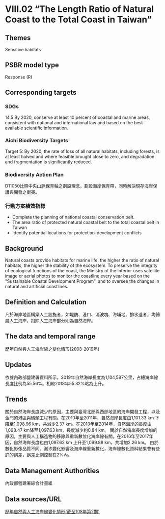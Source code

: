 # VIII.02 “The Length Ratio of Natural Coast to the Total Coast in Taiwan”

<script type="text/javascript" src="http://cdn.mathjax.org/mathjax/latest/MathJax.js?config=TeX-AMS-MML_HTMLorMML"></script>

## Themes
Sensitive habitats
## PSBR model type
Response (R)
## Corresponding targets
### SDGs
14.5 By 2020, conserve at least 10 percent of coastal and marine areas, consistent with national and international law and based on the best available scientific information.
### Aichi Biodiversity Targets
Target 5: By 2020, the rate of loss of all natural habitats, including forests, is at least halved and where feasible brought close to zero, and degradation and fragmentation is significantly reduced.
### Biodiversity Action Plan
D11050比照中央山脈保育軸之劃設理念，劃設海岸保育帶，同時解決現存海岸保護與開發之衝突。
### 行動方案績效指標
* Complete the planning of national coastal conservation belt.
* The area ratio of protected natural coastal belt to the total coastal belt in Taiwan
* Identify potential locations for protection-development conflicts
## Background
Natural coasts provide habitats for marine life, the higher the ratio of natural habitats, the higher the stability of the ecosystem. To preserve the integrity of ecological functions of the coast, the Ministry of the Interior uses satellite image or aerial photos to monitor the coastline every year based on the "Sustainable Coastal Development Program", and to oversee the changes in natural and artificial coastlines.
## Definition and Calculation
凡於海岸地區構築人工設施者，如堤防、港口、消波塊、海埔地、排水道者，均歸屬人工海岸，扣除人工海岸部分則為自然海岸。
## The data and temporal range
歷年自然與人工海岸線之變化情形(2008-2019年)
## Updates
依據內政部營建署資料所示，2019年自然海岸長度為1,104,587公里，占總海岸線長度比例為55.56%。相較2018年55.32%略為上升。
## Trends
關於自然海岸長度減少的原因，主要與臺灣北部與西部地區的海岸開發工程，以及金門的港區與碼頭工程有關。在2010年至2011年，自然海岸長度由1,101.33 km 下降至1,098.96 km，共減少2.37 km。在2013年至2014年，自然海岸的長度由1,098.47 km降至1,097.63 km，長度減少約0.84 km。 關於自然海岸長度增加的原因，主要與人工構造物的移除與重新數位化海岸線有關。在2016年至2017年因，自然海岸長度也由1,097.62 km 上升至1,099.88 km，共增加2.26 km。 由於數化影像品質不同、潮汐變化影響及海岸線重新數化，海岸線數化資料結果會有些許的誤差，誤差比例控制在2%內。
## Data Management Authorities
內政部營建署綜合計畫組
## Data sources/URL
[歷年自然與人工海岸線變化情形(截至108年第2期)](https://www.cpami.gov.tw/%E6%9C%80%E6%96%B0%E6%B6%88%E6%81%AF/%E6%A5%AD%E5%8B%99%E6%96%B0%E8%A8%8A/14251-%E8%87%AA%E7%84%B6%E6%B5%B7%E5%B2%B8%E5%8F%8A%E4%BA%BA%E5%B7%A5%E6%B5%B7%E5%B2%B8%E7%B7%9A%E9%95%B7%E5%BA%A6.html)